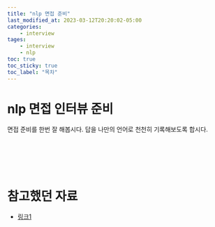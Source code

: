 ```yaml
---
title: "nlp 면접 준비"
last_modified_at: 2023-03-12T20:20:02-05:00
categories:
    - interview
tages:
    - interview
    - nlp
toc: true
toc_sticky: true
toc_label: "목차"
---
```




# nlp 면접 인터뷰 준비
면접 준비를 한번 잘 해봅시다. 답을 나만의 언어로 천천히 기록해보도록 합시다.


<br><br><br><br>

# 참고했던 자료
- [링크1](https://github.com/boostcamp-ai-tech-4/ai-tech-interview)

